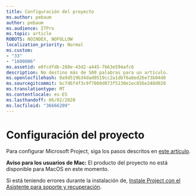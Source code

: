 ```yaml
---
title: Configuración del proyecto
ms.author: pebaum
author: pebaum
ms.audience: ITPro
ms.topic: article
ROBOTS: NOINDEX, NOFOLLOW
localization_priority: Normal
ms.custom:
- "33"
- "1600006"
ms.assetid: e0fcdfdb-288e-43d2-a445-7b63e594afc6
description: No destino más de 500 palabras para un artículo.
ms.openlocfilehash: 0a9d519b34dad0519cc2a1dbf6a8ed26e73b04d8
ms.sourcegitcommit: bc7d6f4f3c9f7060d073f5130e1ec856e248d020
ms.translationtype: MT
ms.contentlocale: es-ES
ms.lasthandoff: 06/02/2020
ms.locfileid: "36666209"
---
```

# <a name="setting-up-project"></a>Configuración del proyecto

 Para configurar Microsoft Project, siga los pasos descritos en [este artículo](https://support.office.com/article/7059249b-d9fe-4d61-ab96-5c5bf435f281.aspx).

**Aviso para los usuarios de Mac:** El producto del proyecto no está disponible para MacOS en este momento. 
  
Si está teniendo errores durante la instalación de, [Instale Project con el Asistente para soporte y recuperación](https://aka.ms/SaRA-ProjectSetupScenario).
